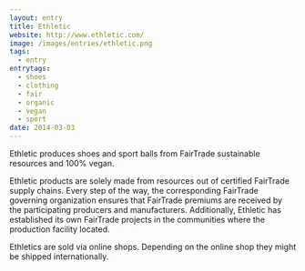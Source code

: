 ```yaml
---
layout: entry
title: Ethletic
website: http://www.ethletic.com/
image: /images/entries/ethletic.png
tags:
  - entry
entrytags:
  - shoes
  - clothing
  - fair
  - organic
  - vegan
  - sport
date: 2014-03-03
---
```


Ethletic produces shoes and sport balls from FairTrade sustainable resources and 100% vegan.

Ethletic products are solely made from resources out of certified FairTrade supply chains. Every step of the way, the corresponding FairTrade governing organization ensures that FairTrade premiums are received by the participating producers and manufacturers. Additionally, Ethletic has established its own FairTrade projects in the communities where the production facility located.

Ethletics are sold via online shops. Depending on the online shop they might be shipped internationally.